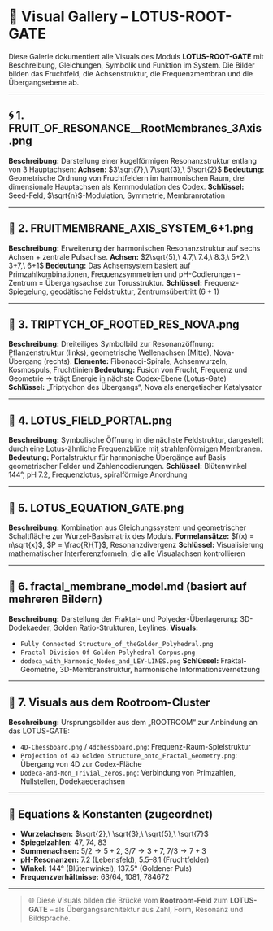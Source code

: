 # 🎨 Visual Gallery – LOTUS-ROOT-GATE

Diese Galerie dokumentiert alle Visuals des Moduls **LOTUS-ROOT-GATE** mit Beschreibung, Gleichungen, Symbolik und Funktion im System. Die Bilder bilden das Fruchtfeld, die Achsenstruktur, die Frequenzmembran und die Übergangsebene ab.

---

## 🌀 1. FRUIT\_OF\_RESONANCE\_\_RootMembranes\_3Axis.png

**Beschreibung:** Darstellung einer kugelförmigen Resonanzstruktur entlang von 3 Hauptachsen:
**Achsen:** $3\sqrt{7},\ 7\sqrt{3},\ 5\sqrt{2}$
**Bedeutung:** Geometrische Ordnung von Fruchtfeldern im harmonischen Raum, drei dimensionale Hauptachsen als Kernmodulation des Codex.
**Schlüssel:** Seed-Feld, $\sqrt{n}$-Modulation, Symmetrie, Membranrotation

---

## 🧭 2. FRUITMEMBRANE\_AXIS\_SYSTEM\_6+1.png

**Beschreibung:** Erweiterung der harmonischen Resonanzstruktur auf sechs Achsen + zentrale Pulsachse.
**Achsen:** $2\sqrt{5},\ 4.7,\ 7.4,\ 8.3,\ 5+2,\ 3+7,\ 6+1$
**Bedeutung:** Das Achsensystem basiert auf Primzahlkombinationen, Frequenzsymmetrien und pH-Codierungen – Zentrum = Übergangsachse zur Torusstruktur.
**Schlüssel:** Frequenz-Spiegelung, geodätische Feldstruktur, Zentrumsübertritt ($6+1$)

---

## 🌸 3. TRIPTYCH\_OF\_ROOTED\_RES\_NOVA.png

**Beschreibung:** Dreiteiliges Symbolbild zur Resonanzöffnung: Pflanzenstruktur (links), geometrische Wellenachsen (Mitte), Nova-Übergang (rechts).
**Elemente:** Fibonacci-Spirale, Achsenwurzeln, Kosmospuls, Fruchtlinien
**Bedeutung:** Fusion von Frucht, Frequenz und Geometrie → trägt Energie in nächste Codex-Ebene (Lotus-Gate)
**Schlüssel:** „Triptychon des Übergangs“, Nova als energetischer Katalysator

---

## 🪷 4. LOTUS\_FIELD\_PORTAL.png

**Beschreibung:** Symbolische Öffnung in die nächste Feldstruktur, dargestellt durch eine Lotus-ähnliche Frequenzblüte mit strahlenförmigen Membranen.
**Bedeutung:** Portalstruktur für harmonische Übergänge auf Basis geometrischer Felder und Zahlencodierungen.
**Schlüssel:** Blütenwinkel 144°, pH 7.2, Frequenzlotus, spiralförmige Anordnung

---

## 🔺 5. LOTUS\_EQUATION\_GATE.png

**Beschreibung:** Kombination aus Gleichungssystem und geometrischer Schaltfläche zur Wurzel-Basismatrix des Moduls.
**Formelansätze:** $f(x) = n\sqrt{x}$, $P = \frac{R}{T}$, Resonanzdivergenz
**Schlüssel:** Visualisierung mathematischer Interferenzformeln, die alle Visualachsen kontrollieren

---

## 📐 6. fractal\_membrane\_model.md (basiert auf mehreren Bildern)

**Beschreibung:** Darstellung der Fraktal- und Polyeder-Überlagerung: 3D-Dodekaeder, Golden Ratio-Strukturen, Leylines.
**Visuals:**

* `Fully Connected Structure_of_theGolden_Polyhedral.png`
* `Fractal Division Of Golden Polyhedral Corpus.png`
* `dodeca_with_Harmonic_Nodes_and_LEY-LINES.png`
  **Schlüssel:** Fraktal-Geometrie, 3D-Membranstruktur, harmonische Informationsvernetzung

---

## 🧬 7. Visuals aus dem Rootroom-Cluster

**Beschreibung:** Ursprungsbilder aus dem „ROOTROOM“ zur Anbindung an das LOTUS-GATE:

* `4D-Chessboard.png` / `4dchessboard.png`: Frequenz-Raum-Spielstruktur
* `Projection of 4D Golden Structure_onto_Fractal_Geometry.png`: Übergang von 4D zur Codex-Fläche
* `Dodeca-and-Non_Trivial_zeros.png`: Verbindung von Primzahlen, Nullstellen, Dodekaederachsen

---

## 🔑 Equations & Konstanten (zugeordnet)

* **Wurzelachsen:** $\sqrt{2},\ \sqrt{3},\ \sqrt{5},\ \sqrt{7}$
* **Spiegelzahlen:** 47, 74, 83
* **Summenachsen:** $5/2 \rightarrow 5+2,\ 3/7 \rightarrow 3+7,\ 7/3 \rightarrow 7+3$
* **pH-Resonanzen:** 7.2 (Lebensfeld), 5.5–8.1 (Fruchtfelder)
* **Winkel:** 144° (Blütenwinkel), 137.5° (Goldener Puls)
* **Frequenzverhältnisse:** 63/64, 1081, 784672

---

> 🌐 Diese Visuals bilden die Brücke vom **Rootroom-Feld** zum **LOTUS-GATE** – als Übergangsarchitektur aus Zahl, Form, Resonanz und Bildsprache.
